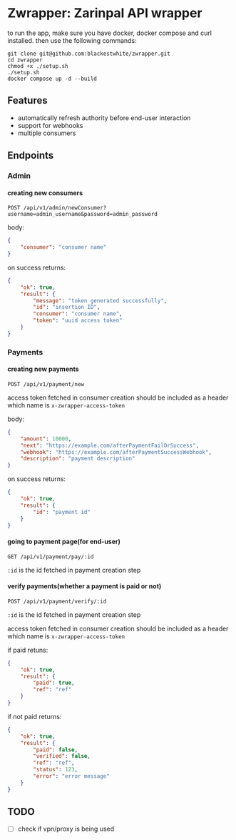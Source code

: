 # Zwrapper: Zarinpal API wrapper
to run the app, make sure you have docker, docker compose and curl installed. then use the following commands:
```terminal
git clone git@github.com:blackestwhite/zwrapper.git
cd zwrapper
chmod +x ./setup.sh
./setup.sh
docker compose up -d --build
```

## Features
- automatically refresh authority before end-user interaction
- support for webhooks
- multiple consumers

## Endpoints
### Admin
#### creating new consumers

`POST /api/v1/admin/newConsumer?username=admin_username&password=admin_password`

body:
```json
{
    "consumer": "consumer name"
}
```

on success returns:
```json
{
    "ok": true,
    "result": {
        "message": "token generated successfully",
        "id": "insertion ID",
        "consumer": "consumer name",
        "token": "uuid access token"
    }
}
```

### Payments

#### creating new payments

`POST /api/v1/payment/new`

access token fetched in consumer creation should be included as a header which name is `x-zwrapper-access-token`

body:
```json
{
    "amount": 10000,
    "next": "https://example.com/afterPaymentFailOrSuccess",
    "webhook": "https://example.com/afterPaymentSuccessWebhook",
    "description": "payment description"
}
```

on success returns:
```json
{
    "ok": true,
    "result": {
        "id": "payment id"
    }
}
```
#### going to payment page(for end-user)

`GET /api/v1/payment/pay/:id`

`:id` is the id fetched in payment creation step

#### verify payments(whether a payment is paid or not)

`POST /api/v1/payment/verify/:id`

`:id` is the id fetched in payment creation step

access token fetched in consumer creation should be included as a header which name is `x-zwrapper-access-token`

if paid retuns:
```json
{
    "ok": true,
    "result": {
        "paid": true,
        "ref": "ref"
    }
}
```

if not paid returns:
```json
{
    "ok": true,
    "result": {
        "paid": false,
        "verified": false,
        "ref": "ref",
        "status": 123,
        "error": "error message"
    }
}
```


## TODO

- [ ] check if vpn/proxy is being used